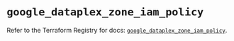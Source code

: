 # `google_dataplex_zone_iam_policy`

Refer to the Terraform Registry for docs: [`google_dataplex_zone_iam_policy`](https://registry.terraform.io/providers/hashicorp/google-beta/5.26.0/docs/resources/google_dataplex_zone_iam_policy).
